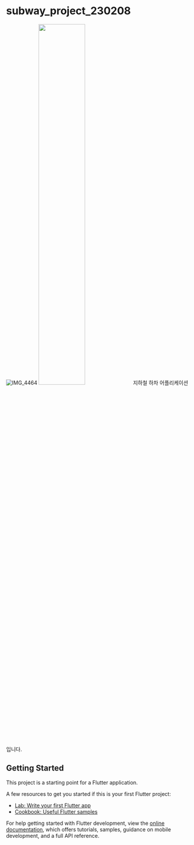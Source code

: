 # subway_project_230208

![IMG_4464](https://user-images.githubusercontent.com/87881735/224252814-01b59a9f-8b2f-4293-b301-67d0bd858e97.PNG)
<img src = "https://user-images.githubusercontent.com/87881735/224252814-01b59a9f-8b2f-4293-b301-67d0bd858e97.PNG" width="50%" height="50%">
지하철 하차 어플리케이션입니다. 

## Getting Started

This project is a starting point for a Flutter application.

A few resources to get you started if this is your first Flutter project:

- [Lab: Write your first Flutter app](https://docs.flutter.dev/get-started/codelab)
- [Cookbook: Useful Flutter samples](https://docs.flutter.dev/cookbook)

For help getting started with Flutter development, view the
[online documentation](https://docs.flutter.dev/), which offers tutorials,
samples, guidance on mobile development, and a full API reference.
